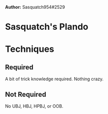 **Author:** Sasquatch954#2529

# Sasquatch's Plando

# Techniques

## Required
A bit of trick knowledge required. Nothing crazy.

## Not Required
No UBJ, HBJ, HPBJ, or OOB.

